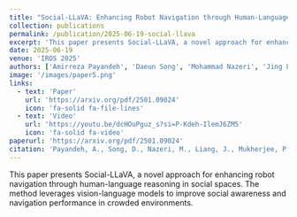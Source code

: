 ```yaml
---
title: "Social-LLaVA: Enhancing Robot Navigation through Human-Language Reasoning in Social Spaces"
collection: publications
permalink: /publication/2025-06-19-social-llava
excerpt: 'This paper presents Social-LLaVA, a novel approach for enhancing robot navigation through human-language reasoning in social spaces.'
date: 2025-06-19
venue: 'IROS 2025'
authors: ['Amirreza Payandeh', 'Daeun Song', 'Mohammad Nazeri', 'Jing Liang', 'Praneel Mukherjee', 'Amir Hossain Raj', 'Yangzhe Kong', 'Dinesh Manocha', 'Xuesu Xiao']
image: '/images/paper5.png'
links:
  - text: 'Paper'
    url: 'https://arxiv.org/pdf/2501.09024'
    icon: 'fa-solid fa-file-lines'
  - text: 'Video'
    url: 'https://youtu.be/dcHOuPguz_s?si=P-Kdeh-IlemJ6ZM5'
    icon: 'fa-solid fa-video'
paperurl: 'https://arxiv.org/pdf/2501.09024'
citation: 'Payandeh, A., Song, D., Nazeri, M., Liang, J., Mukherjee, P., Raj, A. H., Kong, Y., Manocha, D., & Xiao, X. (2025). "Social-LLaVA: Enhancing Robot Navigation through Human-Language Reasoning in Social Spaces." <i>IROS 2025</i>.'
---
```

This paper presents Social-LLaVA, a novel approach for enhancing robot navigation through human-language reasoning in social spaces. The method leverages vision-language models to improve social awareness and navigation performance in crowded environments.